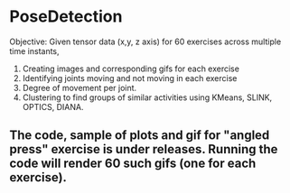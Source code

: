 # PoseDetection
Objective: Given tensor data (x,y, z axis) for 60 exercises across multiple time instants, 
1. Creating images and corresponding gifs for each exercise
2. Identifying joints moving and not moving in each exercise
3. Degree of movement per joint.
4. Clustering to find groups of similar activities using KMeans, SLINK, OPTICS, DIANA.

## The code, sample of plots and gif for "angled press" exercise is under releases. Running the code will render 60 such gifs (one for each exercise). 
